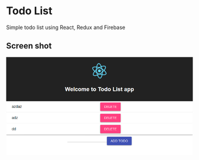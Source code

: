 # Todo List
Simple todo list using React, Redux and Firebase

## Screen shot
![Demo img](todo-list-app.png)